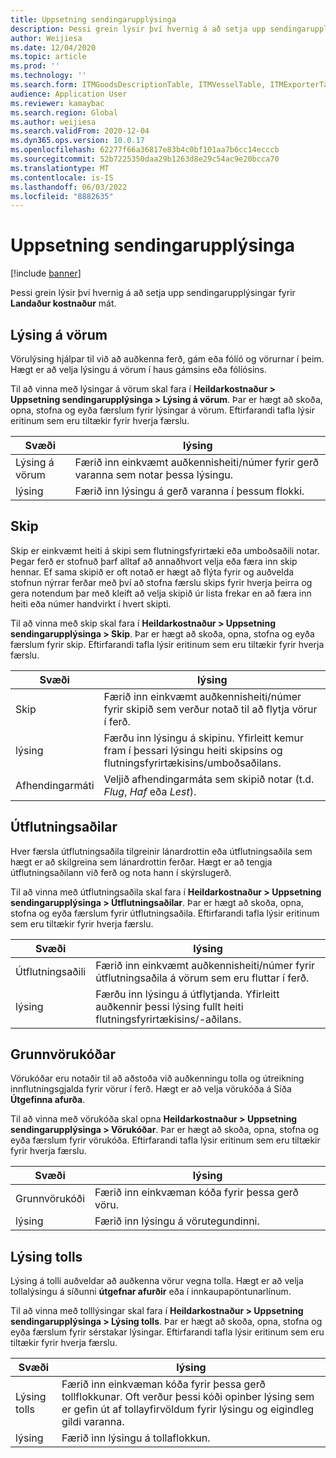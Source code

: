 ```yaml
---
title: Uppsetning sendingarupplýsinga
description: Þessi grein lýsir því hvernig á að setja upp sendingarupplýsingar fyrir kostnaðareininguna Landað.
author: Weijiesa
ms.date: 12/04/2020
ms.topic: article
ms.prod: ''
ms.technology: ''
ms.search.form: ITMGoodsDescriptionTable, ITMVesselTable, ITMExporterTable, ITMCommodityCodeTable, ITMCustomsDescription
audience: Application User
ms.reviewer: kamaybac
ms.search.region: Global
ms.author: weijiesa
ms.search.validFrom: 2020-12-04
ms.dyn365.ops.version: 10.0.17
ms.openlocfilehash: 62277f66a36817e83b4c0bf101aa7b6cc14ecccb
ms.sourcegitcommit: 52b7225350daa29b1263d8e29c54ac9e20bcca70
ms.translationtype: MT
ms.contentlocale: is-IS
ms.lasthandoff: 06/03/2022
ms.locfileid: "8882635"
---
```

# <a name="shipping-information-setup"></a>Uppsetning sendingarupplýsinga

[!include [banner](../../includes/banner.md)]

Þessi grein lýsir því hvernig á að setja upp sendingarupplýsingar fyrir **Landaður kostnaður** mát.

## <a name="description-of-goods"></a><a name="description-of-goods"></a>Lýsing á vörum

Vörulýsing hjálpar til við að auðkenna ferð, gám eða fólíó og vörurnar í þeim. Hægt er að velja lýsingu á vörum í haus gámsins eða fólíósins.

Til að vinna með lýsingar á vörum skal fara í **Heildarkostnaður \> Uppsetning sendingarupplýsinga \> Lýsing á vörum**. Þar er hægt að skoða, opna, stofna og eyða færslum fyrir lýsingar á vörum. Eftirfarandi tafla lýsir eritinum sem eru tiltækir fyrir hverja færslu.

| Svæði | lýsing |
|---|---|
| Lýsing á vörum | Færið inn einkvæmt auðkennisheiti/númer fyrir gerð varanna sem notar þessa lýsingu. |
| lýsing | Færið inn lýsingu á gerð varanna í þessum flokki. |

## <a name="vessels"></a><a name="vessels"></a>Skip

Skip er einkvæmt heiti á skipi sem flutningsfyrirtæki eða umboðsaðili notar. Þegar ferð er stofnuð þarf alltaf að annaðhvort velja eða færa inn skip hennar. Ef sama skipið er oft notað er hægt að flýta fyrir og auðvelda stofnun nýrrar ferðar með því að stofna færslu skips fyrir hverja þeirra og gera notendum þar með kleift að velja skipið úr lista frekar en að færa inn heiti eða númer handvirkt í hvert skipti.

Til að vinna með skip skal fara í **Heildarkostnaður \> Uppsetning sendingarupplýsinga \> Skip**. Þar er hægt að skoða, opna, stofna og eyða færslum fyrir skip. Eftirfarandi tafla lýsir eritinum sem eru tiltækir fyrir hverja færslu.

| Svæði | lýsing |
|---|---|
| Skip | Færið inn einkvæmt auðkennisheiti/númer fyrir skipið sem verður notað til að flytja vörur í ferð. |
| lýsing | Færðu inn lýsingu á skipinu. Yfirleitt kemur fram í þessari lýsingu heiti skipsins og flutningsfyrirtækisins/umboðsaðilans. |
| Afhendingarmáti | Veljið afhendingarmáta sem skipið notar (t.d. _Flug_, _Haf_ eða _Lest_). |

## <a name="exporters"></a>Útflutningsaðilar

Hver færsla útflutningsaðila tilgreinir lánardrottin eða útflutningsaðila sem hægt er að skilgreina sem lánardrottin ferðar. Hægt er að tengja útflutningsaðilann við ferð og nota hann í skýrslugerð.

Til að vinna með útflutningsaðila skal fara í **Heildarkostnaður \> Uppsetning sendingarupplýsinga \> Útflutningsaðilar**. Þar er hægt að skoða, opna, stofna og eyða færslum fyrir útflutningsaðila. Eftirfarandi tafla lýsir eritinum sem eru tiltækir fyrir hverja færslu.

| Svæði | lýsing |
|---|---|
| Útflutningsaðili | Færið inn einkvæmt auðkennisheiti/númer fyrir útflutningsaðila á vörum sem eru fluttar í ferð. |
| lýsing | Færðu inn lýsingu á útflytjanda. Yfirleitt auðkennir þessi lýsing fullt heiti flutningsfyrirtækisins/-aðilans. |

## <a name="commodity-codes"></a>Grunnvörukóðar

Vörukóðar eru notaðir til að aðstoða við auðkenningu tolla og útreikning innflutningsgjalda fyrir vörur í ferð. Hægt er að velja vörukóða á Síða **Útgefinna afurða**.

Til að vinna með vörukóða skal opna **Heildarkostnaður \> Uppsetning sendingarupplýsinga \> Vörukóðar**. Þar er hægt að skoða, opna, stofna og eyða færslum fyrir vörukóða. Eftirfarandi tafla lýsir eritinum sem eru tiltækir fyrir hverja færslu.

| Svæði | lýsing |
|---|---|
| Grunnvörukóði | Færið inn einkvæman kóða fyrir þessa gerð vöru. |
| lýsing | Færið inn lýsingu á vörutegundinni. |

## <a name="customs-description"></a>Lýsing tolls

Lýsing á tolli auðveldar að auðkenna vörur vegna tolla. Hægt er að velja tollalýsingu á síðunni **útgefnar afurðir** eða í innkaupapöntunarlínum.

Til að vinna með tolllýsingar skal fara í **Heildarkostnaður \> Uppsetning sendingarupplýsinga \> Lýsing tolls**. Þar er hægt að skoða, opna, stofna og eyða færslum fyrir sérstakar lýsingar. Eftirfarandi tafla lýsir eritinum sem eru tiltækir fyrir hverja færslu.

| Svæði | lýsing |
|---|---|
| Lýsing tolls | Færið inn einkvæman kóða fyrir þessa gerð tollflokkunar. Oft verður þessi kóði opinber lýsing sem er gefin út af tollayfirvöldum fyrir lýsingu og eigindleg gildi varanna. |
| lýsing | Færið inn lýsingu á tollaflokkun. |
